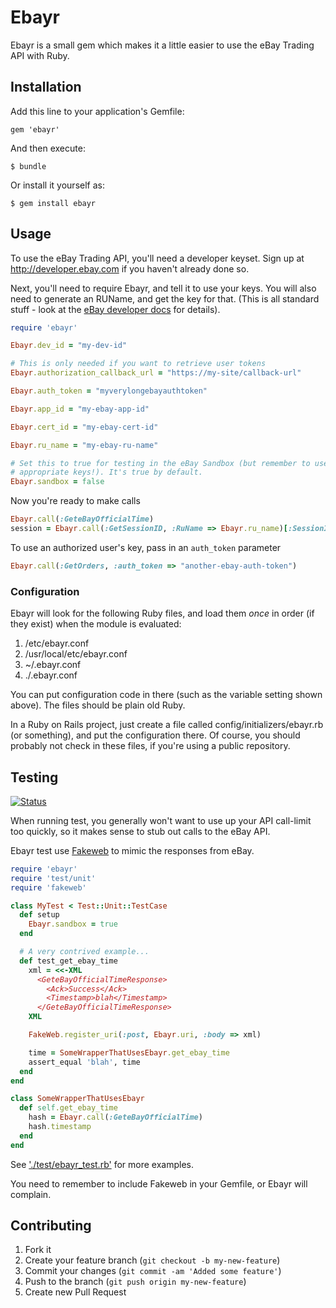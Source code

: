 # Ebayr

Ebayr is a small gem which makes it a little easier to use the eBay Trading API
with Ruby.

## Installation

Add this line to your application's Gemfile:

    gem 'ebayr'

And then execute:

    $ bundle

Or install it yourself as:

    $ gem install ebayr

## Usage

To use the eBay Trading API, you'll need a developer keyset. Sign up at
http://developer.ebay.com if you haven't already done so.

Next, you'll need to require Ebayr, and tell it to use your keys. You will also
need to generate an RUName, and get the key for that. (This is all standard
stuff - look at the [eBay developer docs][1] for details).

```ruby
require 'ebayr'

Ebayr.dev_id = "my-dev-id"

# This is only needed if you want to retrieve user tokens
Ebayr.authorization_callback_url = "https://my-site/callback-url"

Ebayr.auth_token = "myverylongebayauthtoken"

Ebayr.app_id = "my-ebay-app-id"

Ebayr.cert_id = "my-ebay-cert-id"

Ebayr.ru_name = "my-ebay-ru-name"

# Set this to true for testing in the eBay Sandbox (but remember to use the
# appropriate keys!). It's true by default.
Ebayr.sandbox = false
```

Now you're ready to make calls
```ruby
Ebayr.call(:GeteBayOfficialTime)
session = Ebayr.call(:GetSessionID, :RuName => Ebayr.ru_name)[:SessionID]
```

To use an authorized user's key, pass in an `auth_token` parameter
```ruby
Ebayr.call(:GetOrders, :auth_token => "another-ebay-auth-token")
```


### Configuration

Ebayr will look for the following Ruby files, and load them *once* in order (if
they exist) when the module is evaluated:

1. /etc/ebayr.conf
2. /usr/local/etc/ebayr.conf
3. ~/.ebayr.conf
4. ./.ebayr.conf

You can put configuration code in there (such as the variable setting shown
above). The files should be plain old Ruby.

In a Ruby on Rails project, just create a file called
config/initializers/ebayr.rb (or something), and put the configuration there. Of
course, you should probably not check in these files, if you're using a public
repository.

## Testing

[![Status](https://travis-ci.org/bjjb/ebayr.png?branch=master)](https://travis-ci.org/bjjb/ebayr)

When running test, you generally won't want to use up your API call-limit too
quickly, so it makes sense to stub out calls to the eBay API.

Ebayr test use [Fakeweb][2] to mimic the responses from eBay.

```ruby
require 'ebayr'
require 'test/unit'
require 'fakeweb'

class MyTest < Test::Unit::TestCase
  def setup
    Ebayr.sandbox = true
  end

  # A very contrived example...
  def test_get_ebay_time
    xml = <<-XML
      <GeteBayOfficialTimeResponse>
        <Ack>Success</Ack>
        <Timestamp>blah</Timestamp>
      </GeteBayOfficialTimeResponse>
    XML

    FakeWeb.register_uri(:post, Ebayr.uri, :body => xml)

    time = SomeWrapperThatUsesEbayr.get_ebay_time
    assert_equal 'blah', time
  end
end

class SomeWrapperThatUsesEbayr
  def self.get_ebay_time
    hash = Ebayr.call(:GeteBayOfficialTime)
    hash.timestamp
  end
end
```

See ['./test/ebayr_test.rb'](test/ebayr_test.rb) for more examples.

You need to remember to include Fakeweb in your Gemfile, or Ebayr will complain.

## Contributing

1. Fork it
2. Create your feature branch (`git checkout -b my-new-feature`)
3. Commit your changes (`git commit -am 'Added some feature'`)
4. Push to the branch (`git push origin my-new-feature`)
5. Create new Pull Request

[1]: http://developer.ebay.com
[2]: http://fakeweb.rubyforge.org
